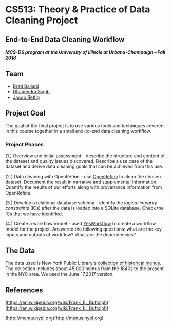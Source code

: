 # CS513: Theory & Practice of Data Cleaning Project
## End-to-End Data Cleaning Workflow



##### MCS-DS program at the University of Illinois at Urbana-Champaign – Fall 2018

## Team


- [Brad Ballard](mailto:bjb3@illinois.edu?Subject=CS513Project)
- [Dhanendra Singh](mailto:disingh2@illinois.edu?Subject=CS513Project)
- [Jacob Rettig](mailto:jrettig2@illinois.edu?Subject=CS513Project)


## Project Goal

The goal of the final project is to use various tools and techniques covered in this course together in a small end-to-end data cleaning workflow.

### Project Phases

(1.) Overview and initial assessment - describe the structure and content of the dataset and quality issues discovered. Describe a use case of the dataset and derive data cleaning goals that can be achieved from this use. 

(2.) Data cleaning with OpenRefine - use [OpenRefine](openrefine.org) to clean the chosen dataset. Document the result in narrative and supplemental information. Quantify the results of our efforts along with provenance information from OpenRefine.

(3.) Develop a relational database schema - identify the *logical integrity constraints* (ICs) after the data is loaded into a SQLite database. Check the ICs that we have identified.

(4.) Create a workflow model - used [YesWorkflow](https://github.com/yesworkflow-org) to create a workflow model for the project. Answered the following questions: what are the key inputs and outputs of workflow? What are the dependencies?

## The Data

The data used is New York Public Library's [collection of historical menus.](http://menus.nypl.org/) The collection includes about 45,000 menus from the 1840s to the present in the NYC area. We used the June 17,2017 version.


## References

(https://en.wikipedia.org/wiki/Frank_E._Buttolph)[https://en.wikipedia.org/wiki/Frank_E._Buttolph]

(http://menus.nypl.org)[http://menus.nypl.org]

